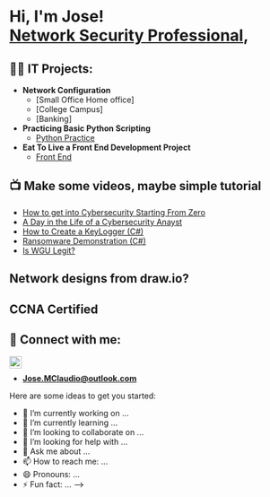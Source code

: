 <h1>Hi, I'm Jose! <br/> <a href="https://www.linkedin.com/in/jose-claudio-967974271/">Network Security Professional</a>,<br/>

<h2>👨‍💻 IT Projects:</h2>


- <b>Network Configuration</b>
  - [Small Office Home office]
  - [College Campus]
  - [Banking] 
- <b>Practicing Basic Python Scripting</b>
  - [Python Practice](https://github.com/joshmadakor1/Algorithms-Practice)
- <b>Eat To Live a Front End Development Project</b>
  - [Front End](https://github.com/git-mo-betta/Eat-2-Live-)
  

<h2>📺 Make some videos, maybe simple tutorial </h2>

- [How to get into Cybersecurity Starting From Zero](https://www.youtube.com/watch?v=a83ASGn_V_s)
- [A Day in the Life of a Cybersecurity Anayst](https://www.youtube.com/watch?v=uHy3oM7NnoU)
- [How to Create a KeyLogger (C#)](https://www.youtube.com/watch?v=N-L9hklSlNk)
- [Ransomware Demonstration (C#)](https://www.youtube.com/watch?v=OfvdQeh79s0)
- [Is WGU Legit?](https://www.youtube.com/watch?v=E2MwRWxDBkA)
<h2>Network designs from draw.io?</h2>


<h2>CCNA Certified</h2>


<h2> 🤳 Connect with me:</h2>


[<img align="left" alt="JoseClaudio | LinkedIn" width="22px" src="https://cdn.jsdelivr.net/npm/simple-icons@v3/icons/linkedin.svg" />][linkedin]
<br/>
+ <b>Jose.MClaudio@outlook.com</b>

 
[linkedin]: https://www.linkedin.com/in/jose-claudio-967974271/


Here are some ideas to get you started:

- 🔭 I’m currently working on ...
- 🌱 I’m currently learning ...
- 👯 I’m looking to collaborate on ...
- 🤔 I’m looking for help with ...
- 💬 Ask me about ...
- 📫 How to reach me: ...
- 😄 Pronouns: ...
- ⚡ Fun fact: ...
-->
